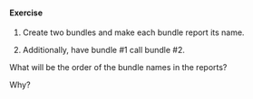 #### Exercise

1. Create two bundles and make each bundle report its name.

2. Additionally, have bundle #1 call bundle #2.

What will be the order of the bundle names in the reports?

Why?
